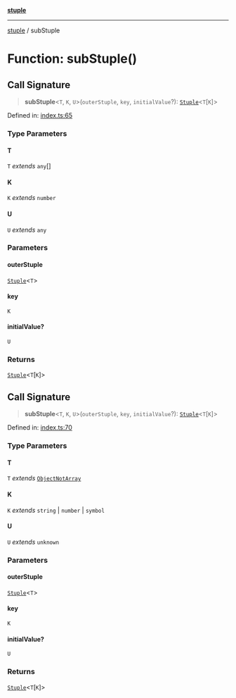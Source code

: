 [**stuple**](../README.md)

***

[stuple](../globals.md) / subStuple

# Function: subStuple()

## Call Signature

> **subStuple**\<`T`, `K`, `U`\>(`outerStuple`, `key`, `initialValue`?): [`Stuple`](../type-aliases/Stuple.md)\<`T`\[`K`\]\>

Defined in: [index.ts:65](https://github.com/700software/stuple/blob/2869931f62716450da37ebc5ae56851979d9d9a0/index.ts#L65)

### Type Parameters

#### T

`T` *extends* `any`[]

#### K

`K` *extends* `number`

#### U

`U` *extends* `any`

### Parameters

#### outerStuple

[`Stuple`](../type-aliases/Stuple.md)\<`T`\>

#### key

`K`

#### initialValue?

`U`

### Returns

[`Stuple`](../type-aliases/Stuple.md)\<`T`\[`K`\]\>

## Call Signature

> **subStuple**\<`T`, `K`, `U`\>(`outerStuple`, `key`, `initialValue`?): [`Stuple`](../type-aliases/Stuple.md)\<`T`\[`K`\]\>

Defined in: [index.ts:70](https://github.com/700software/stuple/blob/2869931f62716450da37ebc5ae56851979d9d9a0/index.ts#L70)

### Type Parameters

#### T

`T` *extends* [`ObjectNotArray`](../type-aliases/ObjectNotArray.md)

#### K

`K` *extends* `string` \| `number` \| `symbol`

#### U

`U` *extends* `unknown`

### Parameters

#### outerStuple

[`Stuple`](../type-aliases/Stuple.md)\<`T`\>

#### key

`K`

#### initialValue?

`U`

### Returns

[`Stuple`](../type-aliases/Stuple.md)\<`T`\[`K`\]\>
